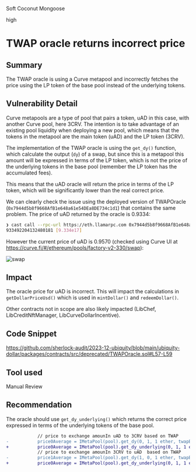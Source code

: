 Soft Coconut Mongoose

high

# TWAP oracle returns incorrect price

## Summary

The TWAP oracle is using a Curve metapool and incorrectly fetches the price using the LP token of the base pool instead of the underlying tokens.

## Vulnerability Detail

Curve metapools are a type of pool that pairs a token, uAD in this case, with another Curve pool, here 3CRV. The intention is to take advantage of an existing pool liquidity when deploying a new pool, which means that the tokens in the metapool are the main token (uAD) and the LP token (3CRV). 

The implementation of the TWAP oracle is using the `get_dy()` function, which calculate the output (`dy`) of a swap, but since this is a metapool this amount will be expressed in terms of the LP token, which is not the price of the underlying tokens in the base pool (remember the LP token has the accumulated fees). 

This means that the uAD oracle will return the price in terms of the LP token, which will be significantly lower than the real correct price.

We can clearly check the issue using the deployed version of TWAPOracle (`0x7944d5b8f9668AfB1e648a61e54DEa8DE734c1d1`) that contains the same problem. The price of uAD returned by the oracle is 0.9334:

```bash
❯ cast call --rpc-url https://eth.llamarpc.com 0x7944d5b8f9668AfB1e648a61e54DEa8DE734c1d1 "price0Average()(uint256)"
933492204132480181 [9.334e17]
```

However the current price of uAD is 0.9570 (checked using Curve UI at https://curve.fi/#/ethereum/pools/factory-v2-330/swap):

![swap](https://i.ibb.co/JyNjqG7/uad-price.png)

## Impact

The oracle price for uAD is incorrect. This will impact the calculations in `getDollarPriceUsd()` which is used in `mintDollar()` and `redeemDollar()`.

Other contracts not in scope are also likely impacted (LibChef, LibCreditNftManager, LibCurveDollarIncentive).

## Code Snippet

https://github.com/sherlock-audit/2023-12-ubiquity/blob/main/ubiquity-dollar/packages/contracts/src/deprecated/TWAPOracle.sol#L57-L59

## Tool used

Manual Review

## Recommendation

The oracle should use `get_dy_underlying()` which returns the correct price expressed in terms of the underlying tokens of the base pool.

```diff
            // price to exchange amounIn uAD to 3CRV based on TWAP
-           price0Average = IMetaPool(pool).get_dy(0, 1, 1 ether, twapBalances);
+           price0Average = IMetaPool(pool).get_dy_underlying(0, 1, 1 ether, twapBalances);
            // price to exchange amounIn 3CRV to uAD  based on TWAP
-           price1Average = IMetaPool(pool).get_dy(1, 0, 1 ether, twapBalances);
+           price0Average = IMetaPool(pool).get_dy_underlying(0, 1, 1 ether, twapBalances);
```
